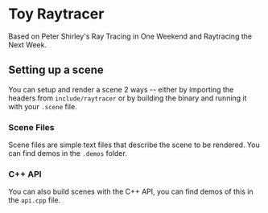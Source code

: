 # Toy Raytracer

Based on Peter Shirley's Ray Tracing in One Weekend and Raytracing the Next Week.

## Setting up a scene

You can setup and render a scene 2 ways -- either by importing the headers from `include/raytracer` or by building the binary and running it with your `.scene` file.

### Scene Files

Scene files are simple text files that describe the scene to be rendered. You can find demos in the `.demos` folder.

### C++ API

You can also build scenes with the C++ API, you can find demos of this in the `api.cpp` file.
